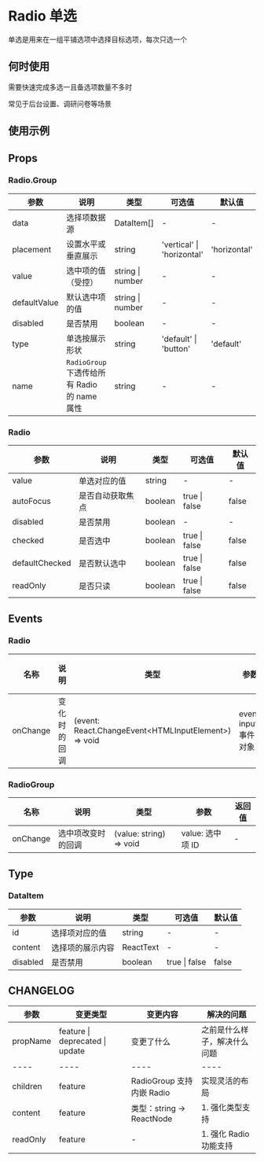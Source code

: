 # Radio 单选

单选是用来在一组平铺选项中选择目标选项，每次只选一个

## 何时使用

需要快速完成多选一且备选项数量不多时

常见于后台设置、调研问卷等场景

## 使用示例

<!-- Inject Stories -->

## Props

### Radio.Group

| 参数         | 说明                                         | 类型             | 可选值                     | 默认值       |
| ------------ | -------------------------------------------- | ---------------- | -------------------------- | ------------ |
| data         | 选择项数据源                                 | DataItem[]       | -                          | -            |
| placement    | 设置水平或垂直展示                           | string           | 'vertical' \| 'horizontal' | 'horizontal' |
| value        | 选中项的值（受控）                           | string \| number | -                          | -            |
| defaultValue | 默认选中项的值                               | string \| number | -                          | -            |
| disabled     | 是否禁用                                     | boolean          | -                          | -            |
| type         | 单选按展示形状                               | string           | 'default' \| 'button'      | 'default'    |
| name         | `RadioGroup` 下透传给所有 Radio 的 name 属性 | string           | -                          | -            |

### Radio

| 参数           | 说明             | 类型    | 可选值        | 默认值 |
| -------------- | ---------------- | ------- | ------------- | ------ |
| value          | 单选对应的值     | string  | -             | -      |
| autoFocus      | 是否自动获取焦点 | boolean | true \| false | false  |
| disabled       | 是否禁用         | boolean | -             | -      |
| checked        | 是否选中         | boolean | true \| false | false  |
| defaultChecked | 是否默认选中     | boolean | true \| false | false  |
| readOnly       | 是否只读         | boolean | true \| false | false  |

## Events

### Radio

| 名称     | 说明         | 类型                                                   | 参数                  | 返回值 |
| -------- | ------------ | ------------------------------------------------------ | --------------------- | ------ |
| onChange | 变化时的回调 | (event: React.ChangeEvent\<HTMLInputElement\>) => void | event: input 事件对象 | -      |

### RadioGroup

| 名称     | 说明               | 类型                    | 参数             | 返回值 |
| -------- | ------------------ | ----------------------- | ---------------- | ------ |
| onChange | 选中项改变时的回调 | (value: string) => void | value: 选中项 ID | -      |

## Type

### DataItem

| 参数     | 说明             | 类型      | 可选值        | 默认值 |
| -------- | ---------------- | --------- | ------------- | ------ |
| id       | 选择项对应的值   | string    | -             | -      |
| content  | 选择项的展示内容 | ReactText | -             | -      |
| disabled | 是否禁用         | boolean   | true \| false | false  |

## CHANGELOG

| 参数     | 变更类型                        | 变更内容                  | 解决的问题                   |
| -------- | ------------------------------- | ------------------------- | ---------------------------- |
| propName | feature \| deprecated \| update | 变更了什么                | 之前是什么样子，解决什么问题 |
| ----     | ----                            | ----                      | ----                         |
| children | feature                         | RadioGroup 支持内嵌 Radio | 实现灵活的布局               |
| content  | feature                         | 类型：string -> ReactNode | 1. 强化类型支持              |
| readOnly | feature                         | -                         | 1. 强化 Radio 功能支持       |
